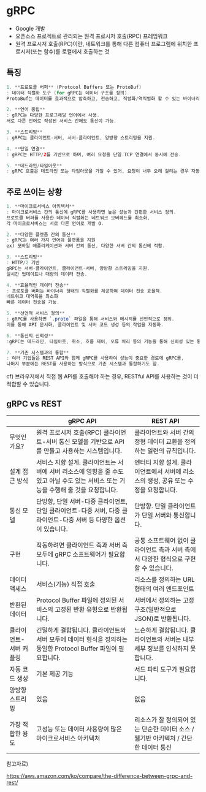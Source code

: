 # gRPC

- Google 개발
- 오픈소스 프로젝트로 관리되는 원격 프로시저 호출(RPC) 프레임워크
- 원격 프로시저 호출(RPC)이란, 네트워크를 통해 다른 컴퓨터 프로그램에 위치한 프로시저(또는 함수)를 로컬에서 호출하는 것



## 특징

```java
1. **프로토콜 버퍼** (Protocol Buffers 또는 ProtoBuf)
: 데이터 직렬화 도구 (for gRPC는 데이터 구조를 정의) 
ProtoBuf는 데이터를 효과적으로 압축하고, 전송하고, 직렬화/역직렬화 할 수 있는 바이너리 포맷 제공

2. **언어 중립**
: gRPC는 다양한 프로그래밍 언어에서 사용. 
서로 다른 언어로 작성된 서비스 간에도 통신이 가능.

3. **스트리밍**
: gRPC는 클라이언트-서버, 서버-클라이언트, 양방향 스트리밍을 지원.

4. **단일 연결**
: gRPC는 HTTP/2를 기반으로 하며, 여러 요청을 단일 TCP 연결에서 동시에 전송.

5. **데드라인/타임아웃**
: gRPC 호출은 데드라인 또는 타임아웃을 가질 수 있어, 요청이 너무 오래 걸리는 경우 자동으로 실패하도록 설정.
```



## 주로 쓰이는 상황

```java
1. **마이크로서비스 아키텍처**
: 마이크로서비스 간의 통신에 gRPC를 사용하면 높은 성능과 간편한 서비스 정의. 
프로토콜 버퍼를 사용한 데이터 직렬화는 네트워크 오버헤드를 최소화, 
각 마이크로서비스는 서로 다른 언어로 개발 O.

2. **다양한 플랫폼 간의 통신**
: gRPC는 여러 가지 언어와 플랫폼을 지원 
ex) 모바일 애플리케이션과 서버 간의 통신, 다양한 서버 간의 통신에 적합.

3. **스트리밍**
: HTTP/2 기반 
gRPC는 서버-클라이언트, 클라이언트-서버, 양방향 스트리밍을 지원. 
실시간 업데이트나 대량의 데이터 전송.

4. **효율적인 데이터 전송**
: 프로토콜 버퍼는 바이너리 형태의 직렬화를 제공하여 데이터 전송 효율적. 
네트워크 대역폭을 최소화
빠른 데이터 전송을 가능.

5. **선언적 서비스 정의**
: gRPC를 사용하면 `.proto` 파일을 통해 서비스와 메시지를 선언적으로 정의. 
이를 통해 API 문서화, 클라이언트 및 서버 코드 생성 등의 작업을 자동화.

6. **통신의 신뢰성**
:gRPC는 데드라인, 타임아웃, 취소, 흐름 제어, 오류 처리 등의 기능을 통해 신뢰성 있는 통신 지원.

7. **기존 시스템과의 통합**
: 여러 기업들은 REST API와 함께 gRPC를 사용하여 성능이 중요한 경로에 gRPC를, 
나머지 부분에는 REST를 사용하는 방식으로 기존 시스템과 통합하기도 함.
```

cf) 브라우저에서 직접 웹 API를 호출해야 하는 경우, RESTful API를 사용하는 것이 더 적합할 수 있습니다.







## gRPC vs REST

|                        | **gRPC API**                                                 | **REST API**                                                 |
| ---------------------- | ------------------------------------------------------------ | ------------------------------------------------------------ |
| 무엇인가요?            | 원격 프로시저 호출(RPC) 클라이언트-서버 통신 모델을 기반으로 API를 만들고 사용하는 시스템입니다. | 클라이언트와 서버 간의 정형 데이터 교환을 정의하는 일련의 규칙입니다. |
| 설계 접근 방식         | 서비스 지향 설계. 클라이언트는 서버에 서버 리소스에 영향을 줄 수도 있고 아닐 수도 있는 서비스 또는 기능을 수행해 줄 것을 요청합니다. | 엔터티 지향 설계. 클라이언트에서 서버에 리소스의 생성, 공유 또는 수정을 요청합니다. |
| 통신 모델              | 단방향, 단일 서버-다중 클라이언트, 단일 클라이언트-다중 서버, 다중 클라이언트-다중 서버 등 다양한 옵션이 있습니다. | 단방향. 단일 클라이언트가 단일 서버와 통신합니다.            |
| 구현                   | 작동하려면 클라이언트 측과 서버 측 모두에 gRPC 소프트웨어가 필요합니다. | 공통 소프트웨어 없이 클라이언트 측과 서버 측에서 다양한 형식으로 구현할 수 있습니다. |
| 데이터 액세스          | 서비스(기능) 직접 호출                                       | 리소스를 정의하는 URL 형태의 여러 엔드포인트                 |
| 반환된 데이터          | Protocol Buffer 파일에 정의된 서비스의 고정된 반환 유형으로 반환됩니다. | 서버에서 정의하는 고정 구조(일반적으로 JSON)로 반환됩니다.   |
| 클라이언트-서버 커플링 | 긴밀하게 결합됩니다. 클라이언트와 서버 모두에 데이터 형식을 정의하는 동일한 Protocol Buffer 파일이 필요합니다. | 느슨하게 결합됩니다. 클라이언트와 서버는 내부 세부 정보를 인식하지 못합니다. |
| 자동 코드 생성         | 기본 제공 기능                                               | 서드 파티 도구가 필요합니다.                                 |
| 양방향 스트리밍        | 있음                                                         | 없음                                                         |
| 가장 적합한 용도       | 고성능 또는 데이터 사용량이 많은 마이크로서비스 아키텍처     | 리소스가 잘 정의되어 있는 단순한 데이터 소스 / 웹기반 아키텍처 / 간단한 데이터 통신 |







참고자료)



https://aws.amazon.com/ko/compare/the-difference-between-grpc-and-rest/
